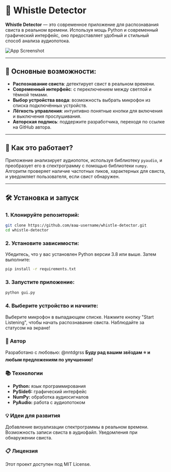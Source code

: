 # 🎵 Whistle Detector

**Whistle Detector** — это современное приложение для распознавания свиста в реальном времени. Используя мощь Python и современный графический интерфейс, оно предоставляет удобный и стильный способ анализа аудиопотока.

![App Screenshot](https://i.imgur.com/tjuVqoG.png) <!-- Замените на реальный скриншот вашего приложения -->

---

## 🧩 Основные возможности:
- **Распознавание свиста**: детектирует свист в реальном времени.
- **Современный интерфейс**: с переключением между светлой и тёмной темами.
- **Выбор устройства ввода**: возможность выбрать микрофон из списка подключённых устройств.
- **Лёгкость управления**: интуитивно понятные кнопки для включения и выключения прослушивания.
- **Авторская подпись**: поддержите разработчика, переходя по ссылке на GitHub автора.

---

## 🚀 Как это работает?
Приложение анализирует аудиопоток, используя библиотеку `pyaudio`, и преобразует его в спектрограмму с помощью библиотеки `numpy`. Алгоритм проверяет наличие частотных пиков, характерных для свиста, и уведомляет пользователя, если свист обнаружен.

---

## 🛠 Установка и запуск

### 1. Клонируйте репозиторий:
```bash
git clone https://github.com/ваш-username/whistle-detector.git
cd whistle-detector
```

### 2. Установите зависимости:
Убедитесь, что у вас установлен Python версии 3.8 или выше. Затем выполните:
```bash
pip install -r requirements.txt
```

### 3. Запустите приложение:
```bash
python gui.py
```

### 4. Выберите устройство и начните:
Выберите микрофон в выпадающем списке.
Нажмите кнопку "Start Listening", чтобы начать распознавание свиста.
Наблюдайте за статусом на экране!

### 🤝 Автор
Разработано с любовью: @nntdgrss
**Буду рад вашим звёздам ⭐️ и любым предложениям по улучшению!**

### 📚 Технологии
- **Python:** язык программирования
- **PySide6:** графический интерфейс
- **NumPy:** обработка аудиосигналов
- **PyAudio:** работа с аудиопотоком

### 💡 Идеи для развития

Добавление визуализации спектрограммы в реальном времени.
Возможность записи свиста в аудиофайл.
Уведомления при обнаружении свиста.

### 📋 Лицензия
Этот проект доступен под MIT License.
